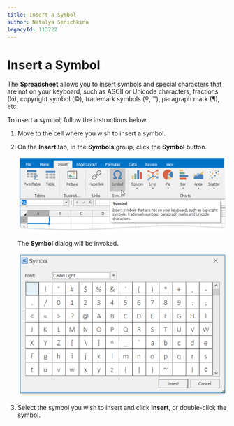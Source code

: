 ```yaml
---
title: Insert a Symbol
author: Natalya Senichkina
legacyId: 113722
---
```

# Insert a Symbol
The **Spreadsheet** allows you to insert symbols and special characters that are not on your keyboard, such as ASCII or Unicode characters, fractions (&#188;), copyright symbol (&#169;), trademark symbols (&#174;, &#8482;), paragraph mark (&#182;), etc.

To insert a symbol, follow the instructions below.
1. Move to the cell where you wish to insert a symbol.
2. On the **Insert** tab, in the **Symbols** group, click the **Symbol** button.
	
	![Spreadsheet_InsertSymbolButton](../../../images/img24558.png)
	
	The **Symbol** dialog will be invoked.
	
	![Spreadsheet_SymbolDialog](../../../images/img24559.png)
3. Select the symbol you wish to insert and click **Insert**, or double-click the symbol.
